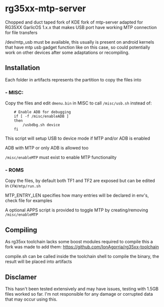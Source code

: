 # rg35xx-mtp-server
 
Chopped and duct taped fork of KDE fork of mtp-server adapted for
RG35XX GarlicOS 1.x.x that makes USB port
have working MTP connection for file transfers

/dev/mtp_usb must be available, this usually is present on android kernels
that have mtp usb gadget function like on this case, so could potentially
work on other devices after some adaptations or recompiling.

## Installation
Each folder in artifacts represents the partition to copy the files into
 
### - MISC:
Copy the files and edit `dmenu.bin` in MISC to call `/misc/usb.sh` instead of:
```
    # Enable ADB for debugging
    if [ -f /misc/enableADB ]
    then
        /usbdbg.sh device
    fi
```
This script will setup USB to device mode if MTP and/or ADB is enabled

ADB with MTP or only ADB is allowed too

`/misc/enableMTP` must exist to enable MTP functionality

### - ROMS

Copy the files, by default both TF1 and TF2 are exposed but can be edited in `CFW/mtp/run.sh`

MTP_ENTRY_LEN specifies how many entries will be declared in env's, check file for examples

A optional APPS script is provided to toggle MTP by creating/removing `/misc/enableMTP`

## Compiling

As rg35xx toolchain lacks some boost modules required to compile this a fork was made to add them:
https://github.com/IonAgorria/rg35xx-toolchain

compile.sh can be called inside the toolchain shell to compile the binary, the result will be placed into artifacts

## Disclamer

This hasn't been tested extensively and may have issues, testing with 1.5GB files worked so far.
I'm not responsible for any damage or corrupted data that may occur using this.


